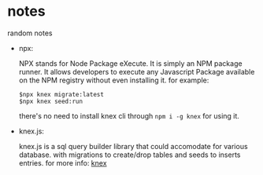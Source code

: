 # notes
random notes

- npx:
  
  NPX stands for Node Package eXecute. It is simply an NPM package runner. It allows developers to execute any Javascript Package available on the NPM registry without even installing it.
  for example:
  ```
  $npx knex migrate:latest
  $npx knex seed:run
  ```
  there's no need to install knex cli through ```npm i -g knex``` for using it.

- knex.js:

  knex.js is a sql query builder library that could accomodate for various database. with migrations to create/drop tables and seeds to inserts entries.
  for more info: [knex](https://knexjs.org/) 
